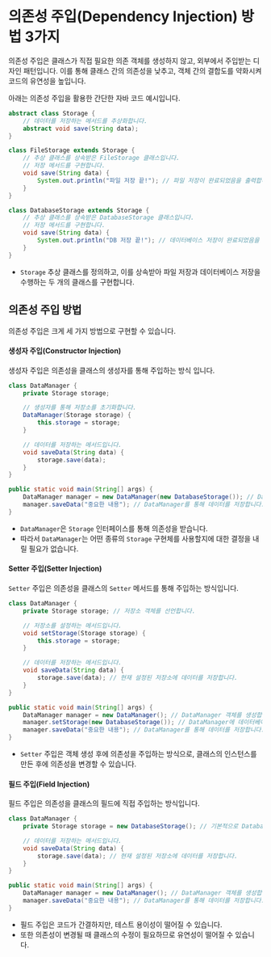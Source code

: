 # 의존성 주입(Dependency Injection) 방법 3가지

의존성 주입은 클래스가 직접 필요한 의존 객체를 생성하지 않고, 외부에서 주입받는 디자인 패턴입니다. 이를 통해 클래스 간의 의존성을 낮추고, 객체 간의 결합도를 약화시켜 코드의 유연성을 높입니다.

아래는 의존성 주입을 활용한 간단한 자바 코드 예시입니다.

```java
abstract class Storage {
    // 데이터를 저장하는 메서드를 추상화합니다.
    abstract void save(String data);
}

class FileStorage extends Storage {
    // 추상 클래스를 상속받은 FileStorage 클래스입니다.
    // 저장 메서드를 구현합니다.
    void save(String data) {
        System.out.println("파일 저장 끝!"); // 파일 저장이 완료되었음을 출력합니다.
    }
}

class DatabaseStorage extends Storage {
    // 추상 클래스를 상속받은 DatabaseStorage 클래스입니다.
    // 저장 메서드를 구현합니다.
    void save(String data) {
        System.out.println("DB 저장 끝!"); // 데이터베이스 저장이 완료되었음을 출력합니다.
    }
}
```

- `Storage` 추상 클래스를 정의하고, 이를 상속받아 파일 저장과 데이터베이스 저장을 수행하는 두 개의 클래스를 구현합니다.

## 의존성 주입 방법

의존성 주입은 크게 세 가지 방법으로 구현할 수 있습니다.

#### 생성자 주입(Constructor Injection)

생성자 주입은 의존성을 클래스의 생성자를 통해 주입하는 방식 입니다.

```java
class DataManager {
    private Storage storage;

    // 생성자를 통해 저장소를 초기화합니다.
    DataManager(Storage storage) {
        this.storage = storage;
    }

    // 데이터를 저장하는 메서드입니다.
    void saveData(String data) {
        storage.save(data);
    }
}

public static void main(String[] args) {
    DataManager manager = new DataManager(new DatabaseStorage()); // DataManager 객체를 생성하고 데이터베이스 저장소를 사용합니다.
    manager.saveData("중요한 내용"); // DataManager를 통해 데이터를 저장합니다.
}
```

- `DataManager`은 `Storage` 인터페이스를 통해 의존성을 받습니다.
- 따라서 `DataManager`는 어떤 종류의 `Storage` 구현체를 사용할지에 대한 결정을 내릴 필요가 없습니다.

#### Setter 주입(Setter Injection)

`Setter` 주입은 의존성을 클래스의 `Setter` 메서드를 통해 주입하는 방식입니다.

```java
class DataManager {
    private Storage storage; // 저장소 객체를 선언합니다.

    // 저장소를 설정하는 메서드입니다.
    void setStorage(Storage storage) {
        this.storage = storage;
    }

    // 데이터를 저장하는 메서드입니다.
    void saveData(String data) {
        storage.save(data); // 현재 설정된 저장소에 데이터를 저장합니다.
    }
}

public static void main(String[] args) {
    DataManager manager = new DataManager(); // DataManager 객체를 생성합니다.
    manager.setStorage(new DatabaseStorage()); // DataManager에 데이터베이스 저장소를 설정합니다.
    manager.saveData("중요한 내용"); // DataManager를 통해 데이터를 저장합니다.
}
```

- `Setter` 주입은 객체 생성 후에 의존성을 주입하는 방식으로, 클래스의 인스턴스를 만든 후에 의존성을 변경할 수 있습니다.

#### 필드 주입(Field Injection)

필드 주입은 의존성을 클래스의 필드에 직접 주입하는 방식입니다.

```java
class DataManager {
    private Storage storage = new DatabaseStorage(); // 기본적으로 DatabaseStorage를 사용합니다.

    // 데이터를 저장하는 메서드입니다.
    void saveData(String data) {
        storage.save(data); // 현재 설정된 저장소에 데이터를 저장합니다.
    }
}

public static void main(String[] args) {
    DataManager manager = new DataManager(); // DataManager 객체를 생성합니다.
    manager.saveData("중요한 내용"); // DataManager를 통해 데이터를 저장합니다.
}
```

- 필드 주입은 코드가 간결하지만, 테스트 용이성이 떨어질 수 있습니다.
- 또한 의존성이 변경될 때 클래스의 수정이 필요하므로 유연성이 떨어질 수 있습니다.
